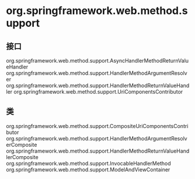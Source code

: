 # org.springframework.web.method.support

## 接口

org.springframework.web.method.support.AsyncHandlerMethodReturnValueHandler
org.springframework.web.method.support.HandlerMethodArgumentResolver
org.springframework.web.method.support.HandlerMethodReturnValueHandler
org.springframework.web.method.support.UriComponentsContributor

## 类

org.springframework.web.method.support.CompositeUriComponentsContributor
org.springframework.web.method.support.HandlerMethodArgumentResolverComposite
org.springframework.web.method.support.HandlerMethodReturnValueHandlerComposite
org.springframework.web.method.support.InvocableHandlerMethod
org.springframework.web.method.support.ModelAndViewContainer




